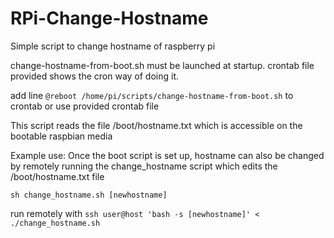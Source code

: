 # RPi-Change-Hostname
Simple script to change hostname of raspberry pi

change-hostname-from-boot.sh must be launched at startup. crontab file provided shows the cron way of doing it.

add line `@reboot /home/pi/scripts/change-hostname-from-boot.sh` to crontab or use provided crontab file

This script reads the file /boot/hostname.txt which is accessible on the bootable raspbian media 

Example use:
Once the boot script is set up, hostname can also be changed by remotely running the change_hostname script which edits the /boot/hostname.txt file
```
sh change_hostname.sh [newhostname]
```
run remotely with `ssh user@host 'bash -s [newhostname]' < ./change_hostname.sh`

